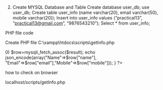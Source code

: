 2. Create MYSQL Database and Table
Create database user_db;
use user_db;
Create table user_info (name varchar(20), email varchar(50), mobile varchar(20));
Insert into user_info values (“practical13”, “practical13@gmail.com”, “9876543210”);
Select * from user_info;

PHP file code 

 Create PHP file
C:\xampp\htdocs\scripts\getInfo.php
<?php
$user_name = "root";
$password= "root";
$host = "localhost";
$db_name = "user_db";
$con= mysqli_connect($host,$user_name,$password,$db_name);
$sql="select * from user_info where name like practical13;";
$result = mysqli_query($con, $sql);
if(mysqli_num_rows($result)>0)
$row=mysqli_fetch_assoc($result);
echo json_encode(array("Name"=>$row["name"],
"Email"=>$row["email"],"Mobile"=>$row["mobile"]));
}
?>



how to check on browser

localhost/scripts/getInfo.php
